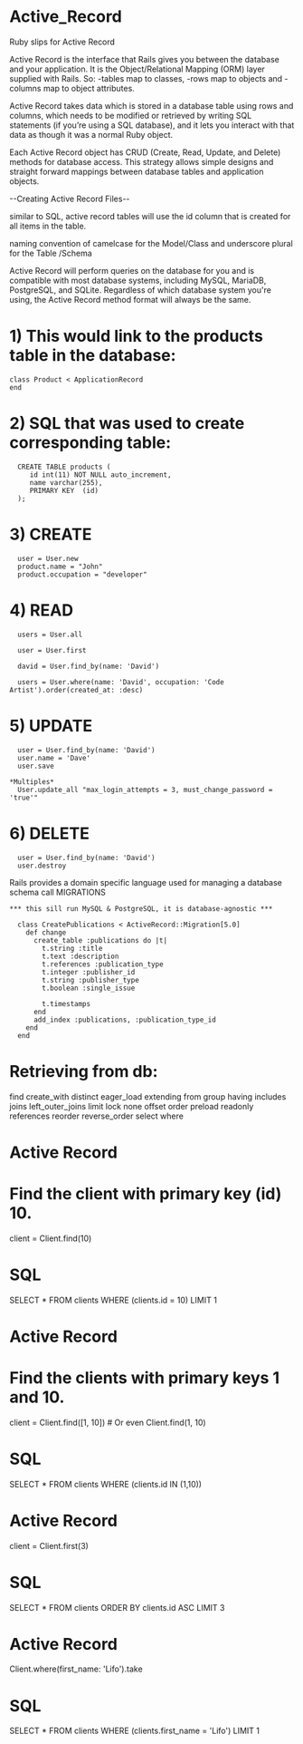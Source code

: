 # Active_Record
Ruby slips for Active Record




Active Record is the interface that Rails gives you between the database and your application.
It is the Object/Relational Mapping (ORM) layer supplied with Rails.
So:
-tables map to classes,
-rows map to objects and
-columns map to object attributes.

Active Record takes data which is stored in a database table using rows and columns,
which needs to be modified or retrieved by writing SQL statements
(if you’re using a SQL database),
and it lets you interact with that data as though it was a normal Ruby object.

Each Active Record object has CRUD (Create, Read, Update, and Delete) methods for database access.
This strategy allows simple designs and straight forward mappings between database tables and application objects.

--Creating Active Record Files--

similar to SQL, active record tables will use the id column that is created for all items in the table.

naming convention of camelcase for the Model/Class and underscore plural for the Table /Schema

Active Record will perform queries on the database for you and is compatible with most database systems, including MySQL, MariaDB, PostgreSQL, and SQLite. Regardless of which database system you're using, the Active Record method format will always be the same.

# 1) This would link to the products table in the database:

    class Product < ApplicationRecord
    end


# 2) SQL that was used to create corresponding table:

      CREATE TABLE products (
         id int(11) NOT NULL auto_increment,
         name varchar(255),
         PRIMARY KEY  (id)
      );

# 3) CREATE
      user = User.new
      product.name = "John"
      product.occupation = "developer"

# 4) READ
      users = User.all

      user = User.first

      david = User.find_by(name: 'David')

      users = User.where(name: 'David', occupation: 'Code Artist').order(created_at: :desc)

# 5) UPDATE
      user = User.find_by(name: 'David')
      user.name = 'Dave'
      user.save

    *Multiples*
      User.update_all "max_login_attempts = 3, must_change_password = 'true'"

# 6) DELETE
      user = User.find_by(name: 'David')
      user.destroy



Rails provides a domain specific language used for managing a database schema call MIGRATIONS

    *** this sill run MySQL & PostgreSQL, it is database-agnostic ***

      class CreatePublications < ActiveRecord::Migration[5.0]
        def change
          create_table :publications do |t|
            t.string :title
            t.text :description
            t.references :publication_type
            t.integer :publisher_id
            t.string :publisher_type
            t.boolean :single_issue

            t.timestamps
          end
          add_index :publications, :publication_type_id
        end
      end



# Retrieving from db:

find
create_with
distinct
eager_load
extending
from
group
having
includes
joins
left_outer_joins
limit
lock
none
offset
order
preload
readonly
references
reorder
reverse_order
select
where



# Active Record
# Find the client with primary key (id) 10.
client = Client.find(10)

# SQL
SELECT * FROM clients WHERE (clients.id = 10) LIMIT 1

# Active Record
# Find the clients with primary keys 1 and 10.
client = Client.find([1, 10]) # Or even Client.find(1, 10)

# SQL
SELECT * FROM clients WHERE (clients.id IN (1,10))


# Active Record
client = Client.first(3)

# SQL
SELECT * FROM clients ORDER BY clients.id ASC LIMIT 3

# Active Record
Client.where(first_name: 'Lifo').take

# SQL
SELECT * FROM clients WHERE (clients.first_name = 'Lifo') LIMIT 1
